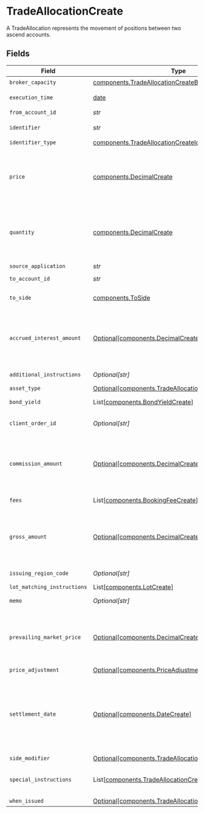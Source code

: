 # TradeAllocationCreate

A TradeAllocation represents the movement of positions between two ascend accounts.


## Fields

| Field                                                                                                                                                                                                                                                                                                                                                                                                                                                                                                                                                                                                              | Type                                                                                                                                                                                                                                                                                                                                                                                                                                                                                                                                                                                                               | Required                                                                                                                                                                                                                                                                                                                                                                                                                                                                                                                                                                                                           | Description                                                                                                                                                                                                                                                                                                                                                                                                                                                                                                                                                                                                        | Example                                                                                                                                                                                                                                                                                                                                                                                                                                                                                                                                                                                                            |
| ------------------------------------------------------------------------------------------------------------------------------------------------------------------------------------------------------------------------------------------------------------------------------------------------------------------------------------------------------------------------------------------------------------------------------------------------------------------------------------------------------------------------------------------------------------------------------------------------------------------ | ------------------------------------------------------------------------------------------------------------------------------------------------------------------------------------------------------------------------------------------------------------------------------------------------------------------------------------------------------------------------------------------------------------------------------------------------------------------------------------------------------------------------------------------------------------------------------------------------------------------ | ------------------------------------------------------------------------------------------------------------------------------------------------------------------------------------------------------------------------------------------------------------------------------------------------------------------------------------------------------------------------------------------------------------------------------------------------------------------------------------------------------------------------------------------------------------------------------------------------------------------ | ------------------------------------------------------------------------------------------------------------------------------------------------------------------------------------------------------------------------------------------------------------------------------------------------------------------------------------------------------------------------------------------------------------------------------------------------------------------------------------------------------------------------------------------------------------------------------------------------------------------ | ------------------------------------------------------------------------------------------------------------------------------------------------------------------------------------------------------------------------------------------------------------------------------------------------------------------------------------------------------------------------------------------------------------------------------------------------------------------------------------------------------------------------------------------------------------------------------------------------------------------ |
| `broker_capacity`                                                                                                                                                                                                                                                                                                                                                                                                                                                                                                                                                                                                  | [components.TradeAllocationCreateBrokerCapacity](../../models/components/tradeallocationcreatebrokercapacity.md)                                                                                                                                                                                                                                                                                                                                                                                                                                                                                                   | :heavy_check_mark:                                                                                                                                                                                                                                                                                                                                                                                                                                                                                                                                                                                                 | Broker capacity for the trade.                                                                                                                                                                                                                                                                                                                                                                                                                                                                                                                                                                                     | AGENCY                                                                                                                                                                                                                                                                                                                                                                                                                                                                                                                                                                                                             |
| `execution_time`                                                                                                                                                                                                                                                                                                                                                                                                                                                                                                                                                                                                   | [date](https://docs.python.org/3/library/datetime.html#date-objects)                                                                                                                                                                                                                                                                                                                                                                                                                                                                                                                                               | :heavy_check_mark:                                                                                                                                                                                                                                                                                                                                                                                                                                                                                                                                                                                                 | Timestamp of when the trade allocation took place. If settlement_date is not provided, this field will be converted into Eastern Time and used to calculate settlement_date.                                                                                                                                                                                                                                                                                                                                                                                                                                       | 2024-07-17 12:00:00 +0000 UTC                                                                                                                                                                                                                                                                                                                                                                                                                                                                                                                                                                                      |
| `from_account_id`                                                                                                                                                                                                                                                                                                                                                                                                                                                                                                                                                                                                  | *str*                                                                                                                                                                                                                                                                                                                                                                                                                                                                                                                                                                                                              | :heavy_check_mark:                                                                                                                                                                                                                                                                                                                                                                                                                                                                                                                                                                                                 | The ULID formatted account_id that the positions will be moved from.                                                                                                                                                                                                                                                                                                                                                                                                                                                                                                                                               | 01HASWB2DTMRT3DAM45P56J2H3                                                                                                                                                                                                                                                                                                                                                                                                                                                                                                                                                                                         |
| `identifier`                                                                                                                                                                                                                                                                                                                                                                                                                                                                                                                                                                                                       | *str*                                                                                                                                                                                                                                                                                                                                                                                                                                                                                                                                                                                                              | :heavy_check_mark:                                                                                                                                                                                                                                                                                                                                                                                                                                                                                                                                                                                                 | Identifier (of the type specified in `identifier_type`). Responses will supply the originally requested identifier.                                                                                                                                                                                                                                                                                                                                                                                                                                                                                                | AAPL                                                                                                                                                                                                                                                                                                                                                                                                                                                                                                                                                                                                               |
| `identifier_type`                                                                                                                                                                                                                                                                                                                                                                                                                                                                                                                                                                                                  | [components.TradeAllocationCreateIdentifierType](../../models/components/tradeallocationcreateidentifiertype.md)                                                                                                                                                                                                                                                                                                                                                                                                                                                                                                   | :heavy_check_mark:                                                                                                                                                                                                                                                                                                                                                                                                                                                                                                                                                                                                 | Identifier type for the asset being traded.                                                                                                                                                                                                                                                                                                                                                                                                                                                                                                                                                                        | SYMBOL                                                                                                                                                                                                                                                                                                                                                                                                                                                                                                                                                                                                             |
| `price`                                                                                                                                                                                                                                                                                                                                                                                                                                                                                                                                                                                                            | [components.DecimalCreate](../../models/components/decimalcreate.md)                                                                                                                                                                                                                                                                                                                                                                                                                                                                                                                                               | :heavy_check_mark:                                                                                                                                                                                                                                                                                                                                                                                                                                                                                                                                                                                                 | A representation of a decimal value, such as 2.5. Clients may convert values into language-native decimal formats, such as Java's [BigDecimal][] or Python's [decimal.Decimal][].<br/><br/> [BigDecimal]:<br/> https://docs.oracle.com/en/java/javase/11/docs/api/java.base/java/math/BigDecimal.html<br/> [decimal.Decimal]: https://docs.python.org/3/library/decimal.html                                                                                                                                                                                                                                       |                                                                                                                                                                                                                                                                                                                                                                                                                                                                                                                                                                                                                    |
| `quantity`                                                                                                                                                                                                                                                                                                                                                                                                                                                                                                                                                                                                         | [components.DecimalCreate](../../models/components/decimalcreate.md)                                                                                                                                                                                                                                                                                                                                                                                                                                                                                                                                               | :heavy_check_mark:                                                                                                                                                                                                                                                                                                                                                                                                                                                                                                                                                                                                 | A representation of a decimal value, such as 2.5. Clients may convert values into language-native decimal formats, such as Java's [BigDecimal][] or Python's [decimal.Decimal][].<br/><br/> [BigDecimal]:<br/> https://docs.oracle.com/en/java/javase/11/docs/api/java.base/java/math/BigDecimal.html<br/> [decimal.Decimal]: https://docs.python.org/3/library/decimal.html                                                                                                                                                                                                                                       |                                                                                                                                                                                                                                                                                                                                                                                                                                                                                                                                                                                                                    |
| `source_application`                                                                                                                                                                                                                                                                                                                                                                                                                                                                                                                                                                                               | *str*                                                                                                                                                                                                                                                                                                                                                                                                                                                                                                                                                                                                              | :heavy_check_mark:                                                                                                                                                                                                                                                                                                                                                                                                                                                                                                                                                                                                 | The source of the submission.                                                                                                                                                                                                                                                                                                                                                                                                                                                                                                                                                                                      | Trading-App                                                                                                                                                                                                                                                                                                                                                                                                                                                                                                                                                                                                        |
| `to_account_id`                                                                                                                                                                                                                                                                                                                                                                                                                                                                                                                                                                                                    | *str*                                                                                                                                                                                                                                                                                                                                                                                                                                                                                                                                                                                                              | :heavy_check_mark:                                                                                                                                                                                                                                                                                                                                                                                                                                                                                                                                                                                                 | The ULID formatted account_id that the positions will be moved to.                                                                                                                                                                                                                                                                                                                                                                                                                                                                                                                                                 | 02HASWB2DTMRT3DAM45P56J2T2                                                                                                                                                                                                                                                                                                                                                                                                                                                                                                                                                                                         |
| `to_side`                                                                                                                                                                                                                                                                                                                                                                                                                                                                                                                                                                                                          | [components.ToSide](../../models/components/toside.md)                                                                                                                                                                                                                                                                                                                                                                                                                                                                                                                                                             | :heavy_check_mark:                                                                                                                                                                                                                                                                                                                                                                                                                                                                                                                                                                                                 | Denotes the side of the position going into the to_account_id. A to_side of SELL indicates the position will be allocated with a BUY out of the from_account, and a SELL into the to_account.                                                                                                                                                                                                                                                                                                                                                                                                                      | BUY                                                                                                                                                                                                                                                                                                                                                                                                                                                                                                                                                                                                                |
| `accrued_interest_amount`                                                                                                                                                                                                                                                                                                                                                                                                                                                                                                                                                                                          | [Optional[components.DecimalCreate]](../../models/components/decimalcreate.md)                                                                                                                                                                                                                                                                                                                                                                                                                                                                                                                                     | :heavy_minus_sign:                                                                                                                                                                                                                                                                                                                                                                                                                                                                                                                                                                                                 | A representation of a decimal value, such as 2.5. Clients may convert values into language-native decimal formats, such as Java's [BigDecimal][] or Python's [decimal.Decimal][].<br/><br/> [BigDecimal]:<br/> https://docs.oracle.com/en/java/javase/11/docs/api/java.base/java/math/BigDecimal.html<br/> [decimal.Decimal]: https://docs.python.org/3/library/decimal.html                                                                                                                                                                                                                                       |                                                                                                                                                                                                                                                                                                                                                                                                                                                                                                                                                                                                                    |
| `additional_instructions`                                                                                                                                                                                                                                                                                                                                                                                                                                                                                                                                                                                          | *Optional[str]*                                                                                                                                                                                                                                                                                                                                                                                                                                                                                                                                                                                                    | :heavy_minus_sign:                                                                                                                                                                                                                                                                                                                                                                                                                                                                                                                                                                                                 | Free form instructions that can be used to provide additional instructions (that are not captured by existing special instructions) and will be put on the trade confirm.                                                                                                                                                                                                                                                                                                                                                                                                                                          | ACATS instruction                                                                                                                                                                                                                                                                                                                                                                                                                                                                                                                                                                                                  |
| `asset_type`                                                                                                                                                                                                                                                                                                                                                                                                                                                                                                                                                                                                       | [Optional[components.TradeAllocationCreateAssetType]](../../models/components/tradeallocationcreateassettype.md)                                                                                                                                                                                                                                                                                                                                                                                                                                                                                                   | :heavy_minus_sign:                                                                                                                                                                                                                                                                                                                                                                                                                                                                                                                                                                                                 | Type of the asset being traded. Required for SYMBOL and CUSIP.                                                                                                                                                                                                                                                                                                                                                                                                                                                                                                                                                     | EQUITY                                                                                                                                                                                                                                                                                                                                                                                                                                                                                                                                                                                                             |
| `bond_yield`                                                                                                                                                                                                                                                                                                                                                                                                                                                                                                                                                                                                       | List[[components.BondYieldCreate](../../models/components/bondyieldcreate.md)]                                                                                                                                                                                                                                                                                                                                                                                                                                                                                                                                     | :heavy_minus_sign:                                                                                                                                                                                                                                                                                                                                                                                                                                                                                                                                                                                                 | The yield associated with an individual fill of a fixed income trade. Required for FIXED_INCOME trades. Not allowed for trades of other instrument types.                                                                                                                                                                                                                                                                                                                                                                                                                                                          |                                                                                                                                                                                                                                                                                                                                                                                                                                                                                                                                                                                                                    |
| `client_order_id`                                                                                                                                                                                                                                                                                                                                                                                                                                                                                                                                                                                                  | *Optional[str]*                                                                                                                                                                                                                                                                                                                                                                                                                                                                                                                                                                                                    | :heavy_minus_sign:                                                                                                                                                                                                                                                                                                                                                                                                                                                                                                                                                                                                 | The unique identifier that is associated with an order. This is useful for associating the trade allocation with the original trade. This will be assigned a unique UUID if not provided.                                                                                                                                                                                                                                                                                                                                                                                                                          | 00be5285-0623-4560-8c58-f05af2c56ba0                                                                                                                                                                                                                                                                                                                                                                                                                                                                                                                                                                               |
| `commission_amount`                                                                                                                                                                                                                                                                                                                                                                                                                                                                                                                                                                                                | [Optional[components.DecimalCreate]](../../models/components/decimalcreate.md)                                                                                                                                                                                                                                                                                                                                                                                                                                                                                                                                     | :heavy_minus_sign:                                                                                                                                                                                                                                                                                                                                                                                                                                                                                                                                                                                                 | A representation of a decimal value, such as 2.5. Clients may convert values into language-native decimal formats, such as Java's [BigDecimal][] or Python's [decimal.Decimal][].<br/><br/> [BigDecimal]:<br/> https://docs.oracle.com/en/java/javase/11/docs/api/java.base/java/math/BigDecimal.html<br/> [decimal.Decimal]: https://docs.python.org/3/library/decimal.html                                                                                                                                                                                                                                       |                                                                                                                                                                                                                                                                                                                                                                                                                                                                                                                                                                                                                    |
| `fees`                                                                                                                                                                                                                                                                                                                                                                                                                                                                                                                                                                                                             | List[[components.BookingFeeCreate](../../models/components/bookingfeecreate.md)]                                                                                                                                                                                                                                                                                                                                                                                                                                                                                                                                   | :heavy_minus_sign:                                                                                                                                                                                                                                                                                                                                                                                                                                                                                                                                                                                                 | Client calculated fees that will only be applied to the to_account_id. Regulatory fees will be calculated automatically if they are not explicitly overwritten or suppressed.                                                                                                                                                                                                                                                                                                                                                                                                                                      |                                                                                                                                                                                                                                                                                                                                                                                                                                                                                                                                                                                                                    |
| `gross_amount`                                                                                                                                                                                                                                                                                                                                                                                                                                                                                                                                                                                                     | [Optional[components.DecimalCreate]](../../models/components/decimalcreate.md)                                                                                                                                                                                                                                                                                                                                                                                                                                                                                                                                     | :heavy_minus_sign:                                                                                                                                                                                                                                                                                                                                                                                                                                                                                                                                                                                                 | A representation of a decimal value, such as 2.5. Clients may convert values into language-native decimal formats, such as Java's [BigDecimal][] or Python's [decimal.Decimal][].<br/><br/> [BigDecimal]:<br/> https://docs.oracle.com/en/java/javase/11/docs/api/java.base/java/math/BigDecimal.html<br/> [decimal.Decimal]: https://docs.python.org/3/library/decimal.html                                                                                                                                                                                                                                       |                                                                                                                                                                                                                                                                                                                                                                                                                                                                                                                                                                                                                    |
| `issuing_region_code`                                                                                                                                                                                                                                                                                                                                                                                                                                                                                                                                                                                              | *Optional[str]*                                                                                                                                                                                                                                                                                                                                                                                                                                                                                                                                                                                                    | :heavy_minus_sign:                                                                                                                                                                                                                                                                                                                                                                                                                                                                                                                                                                                                 | Unicode CLDR region code. Issuing Region Code is required for some `identifier_type`s, especially CUSIP.                                                                                                                                                                                                                                                                                                                                                                                                                                                                                                           | US                                                                                                                                                                                                                                                                                                                                                                                                                                                                                                                                                                                                                 |
| `lot_matching_instructions`                                                                                                                                                                                                                                                                                                                                                                                                                                                                                                                                                                                        | List[[components.LotCreate](../../models/components/lotcreate.md)]                                                                                                                                                                                                                                                                                                                                                                                                                                                                                                                                                 | :heavy_minus_sign:                                                                                                                                                                                                                                                                                                                                                                                                                                                                                                                                                                                                 | One or many lot matching instructions for the trade allocation.                                                                                                                                                                                                                                                                                                                                                                                                                                                                                                                                                    |                                                                                                                                                                                                                                                                                                                                                                                                                                                                                                                                                                                                                    |
| `memo`                                                                                                                                                                                                                                                                                                                                                                                                                                                                                                                                                                                                             | *Optional[str]*                                                                                                                                                                                                                                                                                                                                                                                                                                                                                                                                                                                                    | :heavy_minus_sign:                                                                                                                                                                                                                                                                                                                                                                                                                                                                                                                                                                                                 | Caller provided but can be used for booking-service to note original trade details when booking into the error account or using the error asset.                                                                                                                                                                                                                                                                                                                                                                                                                                                                   | Allocation failed due to insufficient funds                                                                                                                                                                                                                                                                                                                                                                                                                                                                                                                                                                        |
| `prevailing_market_price`                                                                                                                                                                                                                                                                                                                                                                                                                                                                                                                                                                                          | [Optional[components.DecimalCreate]](../../models/components/decimalcreate.md)                                                                                                                                                                                                                                                                                                                                                                                                                                                                                                                                     | :heavy_minus_sign:                                                                                                                                                                                                                                                                                                                                                                                                                                                                                                                                                                                                 | A representation of a decimal value, such as 2.5. Clients may convert values into language-native decimal formats, such as Java's [BigDecimal][] or Python's [decimal.Decimal][].<br/><br/> [BigDecimal]:<br/> https://docs.oracle.com/en/java/javase/11/docs/api/java.base/java/math/BigDecimal.html<br/> [decimal.Decimal]: https://docs.python.org/3/library/decimal.html                                                                                                                                                                                                                                       |                                                                                                                                                                                                                                                                                                                                                                                                                                                                                                                                                                                                                    |
| `price_adjustment`                                                                                                                                                                                                                                                                                                                                                                                                                                                                                                                                                                                                 | [Optional[components.PriceAdjustmentCreate]](../../models/components/priceadjustmentcreate.md)                                                                                                                                                                                                                                                                                                                                                                                                                                                                                                                     | :heavy_minus_sign:                                                                                                                                                                                                                                                                                                                                                                                                                                                                                                                                                                                                 | Price adjustment that will be applied to the net price of the security.                                                                                                                                                                                                                                                                                                                                                                                                                                                                                                                                            |                                                                                                                                                                                                                                                                                                                                                                                                                                                                                                                                                                                                                    |
| `settlement_date`                                                                                                                                                                                                                                                                                                                                                                                                                                                                                                                                                                                                  | [Optional[components.DateCreate]](../../models/components/datecreate.md)                                                                                                                                                                                                                                                                                                                                                                                                                                                                                                                                           | :heavy_minus_sign:                                                                                                                                                                                                                                                                                                                                                                                                                                                                                                                                                                                                 | Represents a whole or partial calendar date, such as a birthday. The time of day and time zone are either specified elsewhere or are insignificant. The date is relative to the Gregorian Calendar. This can represent one of the following:<br/><br/> * A full date, with non-zero year, month, and day values * A month and day value, with a zero year, such as an anniversary * A year on its own, with zero month and day values * A year and month value, with a zero day, such as a credit card expiration date<br/><br/> Related types are [google.type.TimeOfDay][google.type.TimeOfDay] and `google.protobuf.Timestamp`. |                                                                                                                                                                                                                                                                                                                                                                                                                                                                                                                                                                                                                    |
| `side_modifier`                                                                                                                                                                                                                                                                                                                                                                                                                                                                                                                                                                                                    | [Optional[components.TradeAllocationCreateSideModifier]](../../models/components/tradeallocationcreatesidemodifier.md)                                                                                                                                                                                                                                                                                                                                                                                                                                                                                             | :heavy_minus_sign:                                                                                                                                                                                                                                                                                                                                                                                                                                                                                                                                                                                                 | Side modifier for the trade allocation.                                                                                                                                                                                                                                                                                                                                                                                                                                                                                                                                                                            | SHORT                                                                                                                                                                                                                                                                                                                                                                                                                                                                                                                                                                                                              |
| `special_instructions`                                                                                                                                                                                                                                                                                                                                                                                                                                                                                                                                                                                             | List[[components.TradeAllocationCreateSpecialInstructions](../../models/components/tradeallocationcreatespecialinstructions.md)]                                                                                                                                                                                                                                                                                                                                                                                                                                                                                   | :heavy_minus_sign:                                                                                                                                                                                                                                                                                                                                                                                                                                                                                                                                                                                                 | An enumerated list of values used to indicate certain attributes about a trade allocation (E.g. BROKER_LIQUIDATION) and/or trigger downstream processing rules (e.g. SUPPRESS_TRACE_REPORTING)                                                                                                                                                                                                                                                                                                                                                                                                                     | [<br/>"SUPPRESS_SEC_FEE",<br/>"WITH_DIVIDEND"<br/>]                                                                                                                                                                                                                                                                                                                                                                                                                                                                                                                                                                |
| `when_issued`                                                                                                                                                                                                                                                                                                                                                                                                                                                                                                                                                                                                      | [Optional[components.TradeAllocationCreateWhenIssued]](../../models/components/tradeallocationcreatewhenissued.md)                                                                                                                                                                                                                                                                                                                                                                                                                                                                                                 | :heavy_minus_sign:                                                                                                                                                                                                                                                                                                                                                                                                                                                                                                                                                                                                 | Denotes that this trade allocation was either when_issued or when_distributed.                                                                                                                                                                                                                                                                                                                                                                                                                                                                                                                                     | WHEN_ISSUED                                                                                                                                                                                                                                                                                                                                                                                                                                                                                                                                                                                                        |